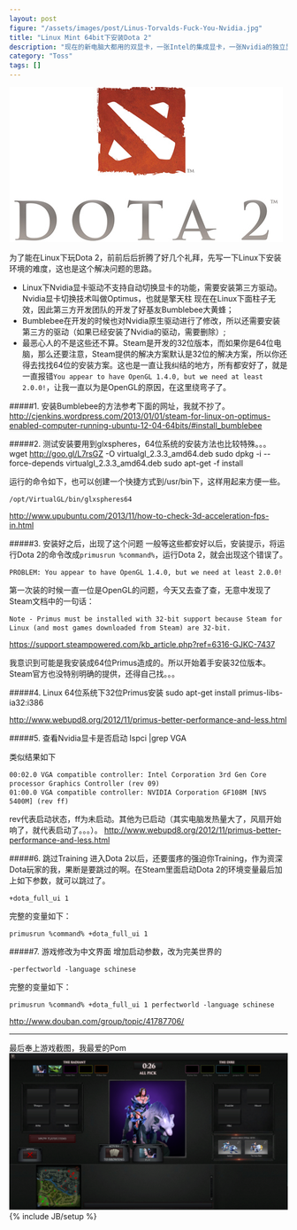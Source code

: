 ```yaml
---
layout: post
figure: "/assets/images/post/Linus-Torvalds-Fuck-You-Nvidia.jpg"
title: "Linux Mint 64bit下安装Dota 2"
description: "现在的新电脑大都用的双显卡，一张Intel的集成显卡，一张Nvidia的独立显卡。默认运行集成显卡，在玩游戏这些需要大量图形计算的时候运行独立显卡。这个自动切换的过程在Windows和Mac环境下，都是由Nvidia的显卡驱动自动完成的，而在Linux下，伟大的Nvidia却不提供这样的切换功能了。所以Linus问候了它。"
category: "Toss"
tags: []
---
```


![IMG-THUMBNAIL](/assets/images/dota-2-logo.jpg)

为了能在Linux下玩Dota 2，前前后后折腾了好几个礼拜，先写一下Linux下安装环境的难度，这也是这个解决问题的思路。

+ Linux下Nvidia显卡驱动不支持自动切换显卡的功能，需要安装第三方驱动。Nvidia显卡切换技术叫做Optimus，也就是擎天柱
现在在Linux下面柱子无效，因此第三方开发团队的开发了好基友Bumblebee大黄蜂；
+ Bumblebee在开发的时候也对Nvidia原生驱动进行了修改，所以还需要安装第三方的驱动（如果已经安装了Nvidia的驱动，需要删除）;
+ 最恶心人的不是这些还不算。Steam是开发的32位版本，而如果你是64位电脑，那么还要注意，Steam提供的解决方案默认是32位的解决方案，所以你还得去找找64位的安装方案。这也是一直让我纠结的地方，所有都安好了，就是一直报错`You appear to have OpenGL 1.4.0, but we need at least 2.0.0!`，让我一直以为是OpenGL的原因，在这里绕弯子了。


#####1. 安装Bumblebee的方法参考下面的网址，我就不抄了。
http://cjenkins.wordpress.com/2013/01/01/steam-for-linux-on-optimus-enabled-computer-running-ubuntu-12-04-64bits/#install_bumblebee

#####2. 测试安装要用到glxspheres，64位系统的安装方法也比较特殊。。。
    wget http://goo.gl/L7rsGZ -O virtualgl_2.3.3_amd64.deb 
    sudo dpkg -i --force-depends virtualgl_2.3.3_amd64.deb 
    sudo apt-get -f install

运行的命令如下，也可以创建一个快捷方式到/usr/bin下，这样用起来方便一些。

    /opt/VirtualGL/bin/glxspheres64

http://www.upubuntu.com/2013/11/how-to-check-3d-acceleration-fps-in.html

#####3. 安装好之后，出现了这个问题
一般等这些都安好以后，安装提示，将运行Dota 2的命令改成`primusrun %command%`，运行Dota 2，就会出现这个错误了。

    PROBLEM: You appear to have OpenGL 1.4.0, but we need at least 2.0.0!

第一次装的时候一直一位是OpenGL的问题，今天又去查了查，无意中发现了Steam文档中的一句话：

    Note - Primus must be installed with 32-bit support because Steam for Linux (and most games downloaded from Steam) are 32-bit.

https://support.steampowered.com/kb_article.php?ref=6316-GJKC-7437

我意识到可能是我安装成64位Primus造成的。所以开始着手安装32位版本。Steam官方也没特别明确的提供，还得自己找。。。

#####4. Linux 64位系统下32位Primus安装
    sudo apt-get install primus-libs-ia32:i386

http://www.webupd8.org/2012/11/primus-better-performance-and-less.html

#####5. 查看Nvidia显卡是否启动
    lspci |grep VGA

类似结果如下

    00:02.0 VGA compatible controller: Intel Corporation 3rd Gen Core processor Graphics Controller (rev 09)
    01:00.0 VGA compatible controller: NVIDIA Corporation GF108M [NVS 5400M] (rev ff)
rev代表启动状态，ff为未启动。其他为已启动（其实电脑发热量大了，风扇开始响了，就代表启动了。。。）。
http://www.webupd8.org/2012/11/primus-better-performance-and-less.html

#####6. 跳过Training
进入Dota 2以后，还要蛋疼的强迫你Training，作为资深Dota玩家的我，果断是要跳过的啊。在Steam里面启动Dota 2的环境变量最后加上如下参数，就可以跳过了。

    +dota_full_ui 1

完整的变量如下：

    primusrun %command% +dota_full_ui 1

#####7. 游戏修改为中文界面
增加启动参数，改为完美世界的

    -perfectworld -language schinese
完整的变量如下：

    primusrun %command% +dota_full_ui 1 perfectworld -language schinese

http://www.douban.com/group/topic/41787706/

---
最后奉上游戏截图，我最爱的Pom
![IMG-THUMBNAIL](/assets/images/post/dota2_pom.png)
{% include JB/setup %}